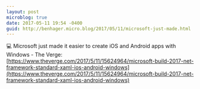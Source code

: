 ```yaml
---
layout: post
microblog: true
date: 2017-05-11 19:54 -0400
guid: http://benhager.micro.blog/2017/05/11/microsoft-just-made.html
---
```

💻 Microsoft just made it easier to create iOS and Android apps with Windows - The Verge: [https://www.theverge.com/2017/5/11/15624964/microsoft-build-2017-net-framework-standard-xaml-ios-android-windows](https://www.theverge.com/2017/5/11/15624964/microsoft-build-2017-net-framework-standard-xaml-ios-android-windows)
